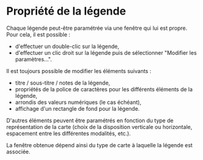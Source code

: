 # Propriété de la légende

Chaque légende peut-être paramétrée via une fenêtre qui lui est propre.
Pour cela, il est possible :
- d'effectuer un double-clic sur la légende,
- d'effectuer un clic droit sur la légende puis de sélectionner "Modifier les paramètres...".

Il est toujours possible de modifier les éléments suivants :
- titre / sous-titre / notes de la légende,
- propriétés de la police de caractères pour les différents éléments de la légende,
- arrondis des valeurs numériques (le cas échéant),
- affichage d'un rectangle de fond pour la légende.

D'autres éléments peuvent être paramétrés en fonction du type de représentation de la carte
(choix de la disposition verticale ou horizontale, espacement entre les différentes modalités, etc.).

La fenêtre obtenue dépend ainsi du type de carte à laquelle la légende est associée.

<ZoomImg
    src="./legend-settings-choropleth.png"
    alt="Paramètre de la légende (carte choroplèthe)"
    caption="Paramètre de la légende (carte choroplèthe)"
/>